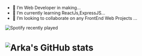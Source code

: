 

- 🔭 I’m Web Developer in making...
- 🌱 I’m currently learning ReactJs,ExpressJS...
- 👯 I’m looking to collaborate on any FrontEnd Web Projects ...

![Spotify recently played](https://spotify-recently-played-readme.vercel.app/api?user=jeffreyca16)



# ![Arka's GitHub stats](https://github-readme-stats.vercel.app/api?username=arkasarkar2000&show_icons=true&theme=radical)

